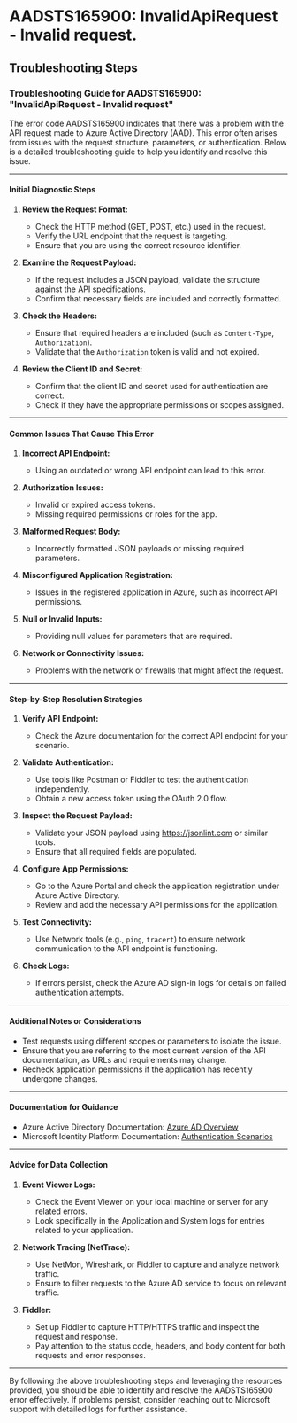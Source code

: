 # AADSTS165900: InvalidApiRequest - Invalid request.


## Troubleshooting Steps
### Troubleshooting Guide for AADSTS165900: "InvalidApiRequest - Invalid request"

The error code AADSTS165900 indicates that there was a problem with the API request made to Azure Active Directory (AAD). This error often arises from issues with the request structure, parameters, or authentication. Below is a detailed troubleshooting guide to help you identify and resolve this issue.

---

#### Initial Diagnostic Steps

1. **Review the Request Format:**
   - Check the HTTP method (GET, POST, etc.) used in the request.
   - Verify the URL endpoint that the request is targeting.
   - Ensure that you are using the correct resource identifier.

2. **Examine the Request Payload:**
   - If the request includes a JSON payload, validate the structure against the API specifications.
   - Confirm that necessary fields are included and correctly formatted.

3. **Check the Headers:**
   - Ensure that required headers are included (such as `Content-Type`, `Authorization`).
   - Validate that the `Authorization` token is valid and not expired.

4. **Review the Client ID and Secret:**
   - Confirm that the client ID and secret used for authentication are correct.
   - Check if they have the appropriate permissions or scopes assigned.

---

#### Common Issues That Cause This Error

1. **Incorrect API Endpoint:**
   - Using an outdated or wrong API endpoint can lead to this error.

2. **Authorization Issues:**
   - Invalid or expired access tokens.
   - Missing required permissions or roles for the app.

3. **Malformed Request Body:**
   - Incorrectly formatted JSON payloads or missing required parameters.

4. **Misconfigured Application Registration:**
   - Issues in the registered application in Azure, such as incorrect API permissions.

5. **Null or Invalid Inputs:**
   - Providing null values for parameters that are required.

6. **Network or Connectivity Issues:**
   - Problems with the network or firewalls that might affect the request.

---

#### Step-by-Step Resolution Strategies

1. **Verify API Endpoint:**
   - Check the Azure documentation for the correct API endpoint for your scenario.

2. **Validate Authentication:**
   - Use tools like Postman or Fiddler to test the authentication independently.
   - Obtain a new access token using the OAuth 2.0 flow.

3. **Inspect the Request Payload:**
   - Validate your JSON payload using https://jsonlint.com or similar tools.
   - Ensure that all required fields are populated.

4. **Configure App Permissions:**
   - Go to the Azure Portal and check the application registration under Azure Active Directory.
   - Review and add the necessary API permissions for the application.

5. **Test Connectivity:**
   - Use Network tools (e.g., `ping`, `tracert`) to ensure network communication to the API endpoint is functioning.

6. **Check Logs:**
   - If errors persist, check the Azure AD sign-in logs for details on failed authentication attempts.

---

#### Additional Notes or Considerations

- Test requests using different scopes or parameters to isolate the issue.
- Ensure that you are referring to the most current version of the API documentation, as URLs and requirements may change.
- Recheck application permissions if the application has recently undergone changes.

---

#### Documentation for Guidance

- Azure Active Directory Documentation: [Azure AD Overview](https://docs.microsoft.com/en-us/azure/active-directory/fundamentals/)
- Microsoft Identity Platform Documentation: [Authentication Scenarios](https://docs.microsoft.com/en-us/azure/active-directory/develop/authentication-scenarios)

---

#### Advice for Data Collection

1. **Event Viewer Logs:**
   - Check the Event Viewer on your local machine or server for any related errors.
   - Look specifically in the Application and System logs for entries related to your application.

2. **Network Tracing (NetTrace):**
   - Use NetMon, Wireshark, or Fiddler to capture and analyze network traffic.
   - Ensure to filter requests to the Azure AD service to focus on relevant traffic.

3. **Fiddler:**
   - Set up Fiddler to capture HTTP/HTTPS traffic and inspect the request and response.
   - Pay attention to the status code, headers, and body content for both requests and error responses.

---

By following the above troubleshooting steps and leveraging the resources provided, you should be able to identify and resolve the AADSTS165900 error effectively. If problems persist, consider reaching out to Microsoft support with detailed logs for further assistance.